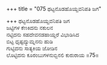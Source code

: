 +++
title = "075 ಥಟ್ಟನೊಡಹೊಯ್ದವನಿಪತಿ ಜಗ"

+++
ಥಟ್ಟನೊಡಹೊಯ್ದವನಿಪತಿ ಜಗ  
ಜಟ್ಟಿಗಳ ಕೆಣಕಿದನು ನಕುಲನ  
ನಟ್ಟಿದನು ಸಹದೇವನಡಹಾಯ್ದರೆ ವಿಭಾಡಿಸಿದ  
ಬಿಟ್ಟ ಧೃಷ್ಟದ್ಯುಮ್ನನನು ಹುಡಿ  
ಗುಟ್ಟಿದನು ಸಾತ್ಯಕಿಯ ಜೋಡಿನ  
ಲೊಟ್ಟಿದನು ಕೂರಂಬುಗಳನುಬ್ಬಿನಲಿ ಕುರುರಾಯ      ॥75॥